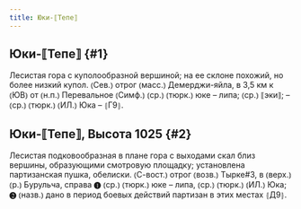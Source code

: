 ```yaml
---
title: Юки-⟦Тепе⟧
---
```

## Юки-⟦Тепе⟧ {#1}

Лесистая гора с куполообразной вершиной; на ее склоне похожий, но более низкий купол. ⦅Сев.⦆ отрог ⦅масс.⦆ Демерджи-яйла, в 3,5 км к ⦅ЮВ⦆ от ⦅н.п.⦆ Перевальное ⦅Симф.⦆ ⦅ср.⦆ ⦅тюрк.⦆ юке – липа; ⦅ср.⦆ ⟦эки⟧; – ⦅ср.⦆ ⦅тюрк.⦆ ⦅ИЛ.⦆ Юка – ⦃Г9⦄.

## Юки-⟦Тепе⟧, Высота 1025 {#2}

Лесистая подковообразная в плане гора с выходами скал близ вершины, образующими смотровую площадку; установлена партизанская пушка, обелиски. ⦅С-вост.⦆ отрог ⦅возв.⦆ Тырке#3, в ⦅верх.⦆ ⦅р.⦆ Бурульча, справа ❶ ⦅ср.⦆ ⦅тюрк.⦆ юке – липа, ⦅ср.⦆ ⦅тюрк.⦆ ⦅ИЛ.⦆ Юка; ❷ ⦅назв.⦆ дано в период боевых действий партизан в этих местах ⦃Д9⦄.
